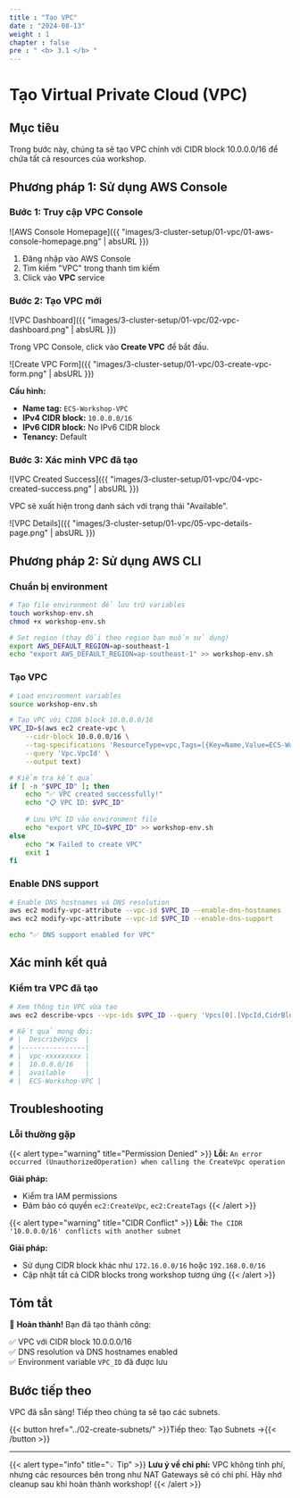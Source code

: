 ```yaml
---
title : "Tạo VPC"
date : "2024-08-13"
weight : 1
chapter : false
pre : " <b> 3.1 </b> "
---
```


# Tạo Virtual Private Cloud (VPC)

## Mục tiêu

Trong bước này, chúng ta sẽ tạo VPC chính với CIDR block 10.0.0.0/16 để chứa tất cả resources của workshop.

## Phương pháp 1: Sử dụng AWS Console

### Bước 1: Truy cập VPC Console

![AWS Console Homepage]({{ "images/3-cluster-setup/01-vpc/01-aws-console-homepage.png" | absURL }})

1. Đăng nhập vào AWS Console
2. Tìm kiếm "VPC" trong thanh tìm kiếm
3. Click vào **VPC** service

### Bước 2: Tạo VPC mới

![VPC Dashboard]({{ "images/3-cluster-setup/01-vpc/02-vpc-dashboard.png" | absURL }})

Trong VPC Console, click vào **Create VPC** để bắt đầu.

![Create VPC Form]({{ "images/3-cluster-setup/01-vpc/03-create-vpc-form.png" | absURL }})

**Cấu hình:**
- **Name tag:** `ECS-Workshop-VPC`
- **IPv4 CIDR block:** `10.0.0.0/16`
- **IPv6 CIDR block:** No IPv6 CIDR block
- **Tenancy:** Default

### Bước 3: Xác minh VPC đã tạo

![VPC Created Success]({{ "images/3-cluster-setup/01-vpc/04-vpc-created-success.png" | absURL }})

VPC sẽ xuất hiện trong danh sách với trạng thái "Available".

![VPC Details]({{ "images/3-cluster-setup/01-vpc/05-vpc-details-page.png" | absURL }})

## Phương pháp 2: Sử dụng AWS CLI

### Chuẩn bị environment

```bash
# Tạo file environment để lưu trữ variables
touch workshop-env.sh
chmod +x workshop-env.sh

# Set region (thay đổi theo region bạn muốn sử dụng)
export AWS_DEFAULT_REGION=ap-southeast-1
echo "export AWS_DEFAULT_REGION=ap-southeast-1" >> workshop-env.sh
```

### Tạo VPC

```bash
# Load environment variables
source workshop-env.sh

# Tạo VPC với CIDR block 10.0.0.0/16
VPC_ID=$(aws ec2 create-vpc \
    --cidr-block 10.0.0.0/16 \
    --tag-specifications 'ResourceType=vpc,Tags=[{Key=Name,Value=ECS-Workshop-VPC},{Key=Project,Value=ECS-Workshop}]' \
    --query 'Vpc.VpcId' \
    --output text)

# Kiểm tra kết quả
if [ -n "$VPC_ID" ]; then
    echo "✅ VPC created successfully!"
    echo "📋 VPC ID: $VPC_ID"
    
    # Lưu VPC ID vào environment file
    echo "export VPC_ID=$VPC_ID" >> workshop-env.sh
else
    echo "❌ Failed to create VPC"
    exit 1
fi
```

### Enable DNS support

```bash
# Enable DNS hostnames và DNS resolution
aws ec2 modify-vpc-attribute --vpc-id $VPC_ID --enable-dns-hostnames
aws ec2 modify-vpc-attribute --vpc-id $VPC_ID --enable-dns-support

echo "✅ DNS support enabled for VPC"
```

## Xác minh kết quả

### Kiểm tra VPC đã tạo

```bash
# Xem thông tin VPC vừa tạo
aws ec2 describe-vpcs --vpc-ids $VPC_ID --query 'Vpcs[0].[VpcId,CidrBlock,State,Tags[?Key==`Name`].Value|[0]]' --output table

# Kết quả mong đợi:
# |  DescribeVpcs  |
# |----------------|
# |  vpc-xxxxxxxxx |
# |  10.0.0.0/16   |
# |  available     |
# |  ECS-Workshop-VPC |
```

## Troubleshooting

### Lỗi thường gặp

{{< alert type="warning" title="Permission Denied" >}}
**Lỗi:** `An error occurred (UnauthorizedOperation) when calling the CreateVpc operation`

**Giải pháp:**
- Kiểm tra IAM permissions
- Đảm bảo có quyền `ec2:CreateVpc`, `ec2:CreateTags`
{{< /alert >}}

{{< alert type="warning" title="CIDR Conflict" >}}
**Lỗi:** `The CIDR '10.0.0.0/16' conflicts with another subnet`

**Giải pháp:**
- Sử dụng CIDR block khác như `172.16.0.0/16` hoặc `192.168.0.0/16`
- Cập nhật tất cả CIDR blocks trong workshop tương ứng
{{< /alert >}}

## Tóm tắt

🎉 **Hoàn thành!** Bạn đã tạo thành công:

✅ VPC với CIDR block 10.0.0.0/16  
✅ DNS resolution và DNS hostnames enabled  
✅ Environment variable `VPC_ID` đã được lưu  

## Bước tiếp theo

VPC đã sẵn sàng! Tiếp theo chúng ta sẽ tạo các subnets.

{{< button href="../02-create-subnets/" >}}Tiếp theo: Tạo Subnets →{{< /button >}}

---

{{< alert type="info" title="💡 Tip" >}}
**Lưu ý về chi phí:** VPC không tính phí, nhưng các resources bên trong như NAT Gateways sẽ có chi phí. Hãy nhớ cleanup sau khi hoàn thành workshop!
{{< /alert >}}
